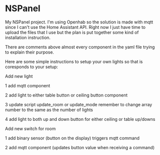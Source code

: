 # NSPanel

My NSPanel project. I'm using Openhab so the solution is made with mqtt since I can't use the Home Assistant API.
Right now I just have time to upload the files that I use but the plan is put together some kind of installation instruction.

There are comments above almost every component in the yaml file trying to explain their purpose.

Here are some simple instructions to setup your own lights so that is coresponds to your setup:

Add new light

1 add mqtt component

2 add light to either table button or ceiling button component

3 update script update_room or update_mode remember to change array number to the same as the number of lights

4 add light to both up and down button for either ceiling or table up/downs

Add new switch for room

1 add binary sensor (button on the display) triggers mqtt command

2 add mqtt component (updates button value when receiving a command)
